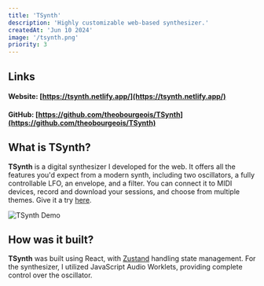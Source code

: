 ```yaml
---
title: 'TSynth'
description: 'Highly customizable web-based synthesizer.'
createdAt: 'Jun 10 2024'
image: '/tsynth.png'
priority: 3
---
```

## Links
#### Website: [https://tsynth.netlify.app/](https://tsynth.netlify.app/)
#### GitHub: [https://github.com/theobourgeois/TSynth](https://github.com/theobourgeois/TSynth)

## What is TSynth?
**TSynth** is a digital synthesizer I developed for the web. It offers all the features you'd expect from a modern synth, including two oscillators, a fully controllable LFO, an envelope, and a filter. You can connect it to MIDI devices, record and download your sessions, and choose from multiple themes. Give it a try [here](https://tsynth.netlify.app/?screen=OSC%201).

![TSynth Demo](/tsynthgif.gif)

## How was it built?
**TSynth** was built using React, with [Zustand](https://github.com/pmndrs/zustand) handling state management. For the synthesizer, I utilized JavaScript Audio Worklets, providing complete control over the oscillator. 



